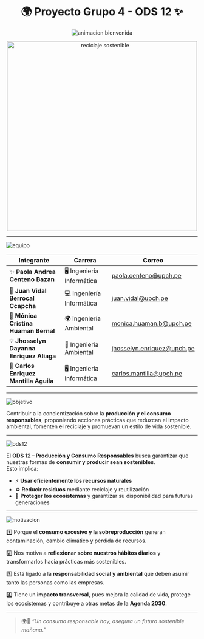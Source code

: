 <h1 align="center">🌍 Proyecto Grupo 4 - ODS 12 ✨</h1>

<p align="center">
  <img src="https://readme-typing-svg.herokuapp.com?size=28&color=3CB371&center=true&vCenter=true&width=950&lines=🌱+Producción+y+Consumo+Responsables;💡+Innovando+para+un+futuro+sostenible;🤝+Trabajo+en+equipo+y+responsabilidad+social" alt="animacion bienvenida">
</p>

<p align="center">
  <img src="https://i.pinimg.com/originals/71/12/df/7112dfa340bd72b757a68b0f1394e0dc.gif" width="500" alt="reciclaje sostenible">
</p>

---

![equipo](https://img.shields.io/badge/👥_Equipo_de_trabajo-2196F3?style=for-the-badge&logo=github&logoColor=white)

| Integrante | Carrera | Correo |  
|------------|---------|--------|  
| ✨ **Paola Andrea Centeno Bazan** | 🖥️ Ingeniería Informática | [paola.centeno@upch.pe](mailto:paola.centeno@upch.pe) |  
| 🚀 **Juan Vidal Berrocal Ccapcha** | 💻 Ingeniería Informática | [juan.vidal@upch.pe](mailto:juan.vidal@upch.pe) |  
| 🌱 **Mónica Cristina Huaman Bernal** | 🌍 Ingeniería Ambiental | [monica.huaman.b@upch.pe](mailto:monica.huaman.b@upch.pe) |  
| 💡 **Jhosselyn Dayanna Enriquez Aliaga** | 🌱 Ingeniería Ambiental | [jhosselyn.enriquez@upch.pe](mailto:jhosselyn.enriquez@upch.pe) |  
| 🔧 **Carlos Enriquez Mantilla Aguila** | 🖥️ Ingeniería Informática | [carlos.mantilla@upch.pe](mailto:carlos.mantilla@upch.pe) |  

---

![objetivo](https://img.shields.io/badge/🎯_Objetivo_del_Proyecto-4CAF50?style=for-the-badge&logoColor=white)

Contribuir a la concientización sobre la **producción y el consumo responsables**, proponiendo acciones prácticas que reduzcan el impacto ambiental, fomenten el reciclaje y promuevan un estilo de vida sostenible.  

---

![ods12](https://img.shields.io/badge/📌_¿Qué_significa_la_ODS_12?-FBC02D?style=for-the-badge&logoColor=white)

El **ODS 12 – Producción y Consumo Responsables** busca garantizar que nuestras formas de **consumir y producir sean sostenibles**.  
Esto implica:  

- ⚡ **Usar eficientemente los recursos naturales**  
- ♻️ **Reducir residuos** mediante reciclaje y reutilización  
- 🌱 **Proteger los ecosistemas** y garantizar su disponibilidad para futuras generaciones  

---

![motivacion](https://img.shields.io/badge/🤔_¿Por_qué_elegimos_la_ODS_12?-E91E63?style=for-the-badge&logoColor=white)

1️⃣ Porque el **consumo excesivo y la sobreproducción** generan contaminación, cambio climático y pérdida de recursos.  

2️⃣ Nos motiva a **reflexionar sobre nuestros hábitos diarios** y transformarlos hacia prácticas más sostenibles.  

3️⃣ Está ligado a la **responsabilidad social y ambiental** que deben asumir tanto las personas como las empresas.  

4️⃣ Tiene un **impacto transversal**, pues mejora la calidad de vida, protege los ecosistemas y contribuye a otras metas de la **Agenda 2030**.  

---

> 🌍💚 *“Un consumo responsable hoy, asegura un futuro sostenible mañana.”*  

